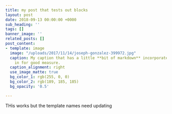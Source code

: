 ```yaml
---
title: my post that tests out blocks
layout: post
date: 2018-09-13 00:00:00 +0000
sub_heading: ''
tags: []
banner_image: ''
related_posts: []
post_content:
- template: image
  image: "/uploads/2017/11/14/joseph-gonzalez-399972.jpg"
  caption: My caption that has a little **bit of markdown** incorporated and thrown
    in for good measure.
  caption_alignment: right
  use_image_matte: true
  bg_color_1: rgb(255, 0, 0)
  bg_color_2: rgb(189, 185, 185)
  bg_opacity: '0.5'

---
```

THis works but the template names need updating
